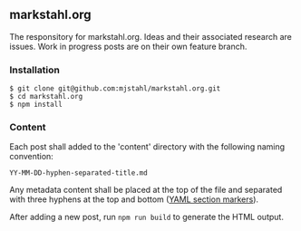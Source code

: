 ## markstahl.org
The responsitory for markstahl.org. Ideas and their associated research are issues. Work in progress posts are on their own feature branch.

### Installation

```shell
$ git clone git@github.com:mjstahl/markstahl.org.git
$ cd markstahl.org
$ npm install
```

### Content

Each post shall added to the 'content' directory with the following naming convention:

`YY-MM-DD-hyphen-separated-title.md`

Any metadata content shall be placed at the top of the file and separated with three hyphens at the top and bottom ([YAML section markers](https://yaml.org/spec/1.2/spec.html#id2760395)).

After adding a new post, run `npm run build` to generate the HTML output.
